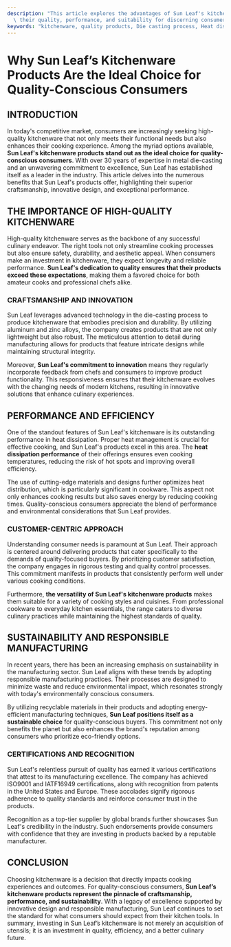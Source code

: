 ```yaml
---
description: "This article explores the advantages of Sun Leaf's kitchenware products, emphasizing\
  \ their quality, performance, and suitability for discerning consumers."
keywords: "kitchenware, quality products, Die casting process, Heat dissipation performance"
---
```

# Why Sun Leaf’s Kitchenware Products Are the Ideal Choice for Quality-Conscious Consumers

## INTRODUCTION

In today's competitive market, consumers are increasingly seeking high-quality kitchenware that not only meets their functional needs but also enhances their cooking experience. Among the myriad options available, **Sun Leaf's kitchenware products stand out as the ideal choice for quality-conscious consumers**. With over 30 years of expertise in metal die-casting and an unwavering commitment to excellence, Sun Leaf has established itself as a leader in the industry. This article delves into the numerous benefits that Sun Leaf's products offer, highlighting their superior craftsmanship, innovative design, and exceptional performance.

## THE IMPORTANCE OF HIGH-QUALITY KITCHENWARE

High-quality kitchenware serves as the backbone of any successful culinary endeavor. The right tools not only streamline cooking processes but also ensure safety, durability, and aesthetic appeal. When consumers make an investment in kitchenware, they expect longevity and reliable performance. **Sun Leaf's dedication to quality ensures that their products exceed these expectations**, making them a favored choice for both amateur cooks and professional chefs alike.

### CRAFTSMANSHIP AND INNOVATION

Sun Leaf leverages advanced technology in the die-casting process to produce kitchenware that embodies precision and durability. By utilizing aluminum and zinc alloys, the company creates products that are not only lightweight but also robust. The meticulous attention to detail during manufacturing allows for products that feature intricate designs while maintaining structural integrity.

Moreover, **Sun Leaf's commitment to innovation** means they regularly incorporate feedback from chefs and consumers to improve product functionality. This responsiveness ensures that their kitchenware evolves with the changing needs of modern kitchens, resulting in innovative solutions that enhance culinary experiences.

## PERFORMANCE AND EFFICIENCY

One of the standout features of Sun Leaf's kitchenware is its outstanding performance in heat dissipation. Proper heat management is crucial for effective cooking, and Sun Leaf's products excel in this area. The **heat dissipation performance** of their offerings ensures even cooking temperatures, reducing the risk of hot spots and improving overall efficiency.

The use of cutting-edge materials and designs further optimizes heat distribution, which is particularly significant in cookware. This aspect not only enhances cooking results but also saves energy by reducing cooking times. Quality-conscious consumers appreciate the blend of performance and environmental considerations that Sun Leaf provides.

### CUSTOMER-CENTRIC APPROACH

Understanding consumer needs is paramount at Sun Leaf. Their approach is centered around delivering products that cater specifically to the demands of quality-focused buyers. By prioritizing customer satisfaction, the company engages in rigorous testing and quality control processes. This commitment manifests in products that consistently perform well under various cooking conditions.

Furthermore, **the versatility of Sun Leaf's kitchenware products** makes them suitable for a variety of cooking styles and cuisines. From professional cookware to everyday kitchen essentials, the range caters to diverse culinary practices while maintaining the highest standards of quality.

## SUSTAINABILITY AND RESPONSIBLE MANUFACTURING

In recent years, there has been an increasing emphasis on sustainability in the manufacturing sector. Sun Leaf aligns with these trends by adopting responsible manufacturing practices. Their processes are designed to minimize waste and reduce environmental impact, which resonates strongly with today's environmentally conscious consumers.

By utilizing recyclable materials in their products and adopting energy-efficient manufacturing techniques, **Sun Leaf positions itself as a sustainable choice** for quality-conscious buyers. This commitment not only benefits the planet but also enhances the brand's reputation among consumers who prioritize eco-friendly options.

### CERTIFICATIONS AND RECOGNITION

Sun Leaf's relentless pursuit of quality has earned it various certifications that attest to its manufacturing excellence. The company has achieved ISO9001 and IATF16949 certifications, along with recognition from patents in the United States and Europe. These accolades signify rigorous adherence to quality standards and reinforce consumer trust in the products.

Recognition as a top-tier supplier by global brands further showcases Sun Leaf's credibility in the industry. Such endorsements provide consumers with confidence that they are investing in products backed by a reputable manufacturer.

## CONCLUSION

Choosing kitchenware is a decision that directly impacts cooking experiences and outcomes. For quality-conscious consumers, **Sun Leaf’s kitchenware products represent the pinnacle of craftsmanship, performance, and sustainability**. With a legacy of excellence supported by innovative design and responsible manufacturing, Sun Leaf continues to set the standard for what consumers should expect from their kitchen tools. In summary, investing in Sun Leaf’s kitchenware is not merely an acquisition of utensils; it is an investment in quality, efficiency, and a better culinary future.
